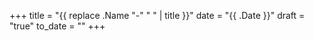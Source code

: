 +++
title = "{{ replace .Name "-" " " | title }}"
date = "{{ .Date }}"
draft = "true"
to_date = ""
+++